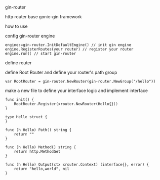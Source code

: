 gin-router

http router base gonic-gin framework

how to use

config gin-router engine

    engine:=gin-router.InitDefaultEngine() // init gin engine
    engine.RegisterRoutes(your router) // register your router
    engine.run() // start gin-router 

define router

define Root Router and define your router's path group

    var RootRouter = gin-router.NewRouter(gin-router.NewGroup("/hello"))

make a new file to define your interface logic and implement interface

    func init() {
    	RootRouter.Register(xrouter.NewRouter(Hello{}))
    }
    
    type Hello struct {
    }
    
    func (h Hello) Path() string {
    	return ""
    }
    
    func (h Hello) Method() string {
    	return http.MethodGet
    }
    
    func (h Hello) Output(ctx xrouter.Context) (interface{}, error) {
    	return "hello,world", nil
    }
